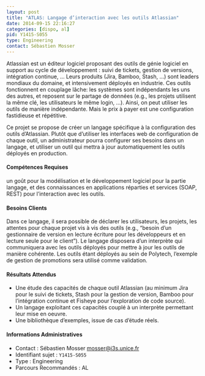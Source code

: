 ```yaml
---
layout: post
title: "ATLAS: Langage d’interaction avec les outils Atlassian"
date: 2014-09-15 22:16:27
categories: [dispo, al]
pid: Y1415-S055
type: Engineering
contact: Sébastien Mosser
---
```

       
Atlassian est un éditeur logiciel proposant des outils de génie logiciel en support au cycle de développement : suivi de tickets, gestion de versions, intégration continue, … Leurs produits (Jira, Bamboo, Stash, …) sont leaders mondiaux du domaine, et intensivement déployés en industrie. Ces outils fonctionnent en couplage lâche: les systèmes sont indépendants les uns des autres, et reposent sur le partage de données (e.g., les projets utilisent la même clé, les utilisateurs le même login, …). Ainsi, on peut utiliser les outils de manière indépendante. Mais le prix à payer est une configuration fastidieuse et répétitive.

Ce projet se propose de créer un langage spécifique à la configuration des outils d’Atlassian. Plutôt que d’utiliser les interfaces web de configuration de chaque outil, un administrateur pourra configurer ses besoins dans un langage, et utiliser un outil qui mettra à jour automatiquement les outils déployés en production.

#### Compétences Requises
un goût pour la modélisation et le développement logiciel pour la partie langage, et des connaissances en applications réparties et services (SOAP, REST) pour l’interaction avec les outils.


#### Besoins Clients
Dans ce langage, il sera possible de déclarer les utilisateurs, les projets, les attentes pour chaque projet vis à vis des outils (e.g., “besoin d’un gestionnaire de version en lecture écriture pour les développeurs et en lecture seule pour le client”). Le langage disposera d’un interprète qui communiquera avec les outils déployés pour mettre à jour les outils de manière cohérente. Les outils étant déployés au sein de Polytech, l’exemple de gestion de promotions sera utilisé comme validation.

#### Résultats Attendus
  * Une étude des capacités de chaque outil Atlassian (au minimum Jira pour le suivi de tickets, Stash pour la gestion de version, Bamboo pour l’intégration continue et Fisheye pour l’exploration de code source).
  * Un langage exploitant ces capacités couplé à un interprète permettant leur mise en oeuvre.
  * Une bibliothèque d’exemples, issue de cas d’étude réels.
     

#### Informations Administratives
  * Contact : Sébastien Mosser <mosser@i3s.unice.fr>
  * Identifiant sujet : `Y1415-S055`
  * Type : Engineering
  * Parcours Recommandés : AL
     
